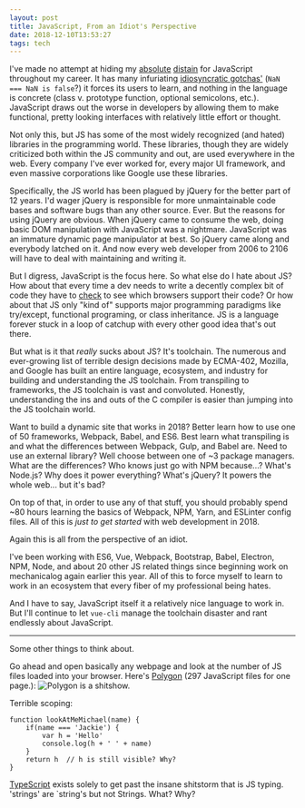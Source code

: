 ```yaml
---
layout: post
title: JavaScript, From an Idiot's Perspective
date: 2018-12-10T13:53:27
tags: tech
---
```


I've made no attempt at hiding my [absolute][1] [distain][2] for JavaScript
throughout my career. It has many infuriating [idiosyncratic gotchas'][3]
(`NaN === NaN is false`?) it forces its users to learn, and nothing in the
language is concrete (class v. prototype function, optional semicolons, etc.).
JavaScript draws out the worse in developers by allowing them to make
functional, pretty looking interfaces with relatively little effort or thought.

Not only this, but JS has some of the most widely recognized (and hated)
libraries in the programming world. These libraries, though they are widely
criticized both within the JS community and out, are used everywhere in the web.
Every company I've ever worked for, every major UI framework, and even massive
corporations like Google use these libraries.

Specifically, the JS world has been plagued by jQuery for the better part of
12 years. I'd wager jQuery is responsible for more unmaintainable code bases
and software bugs than any other source. Ever. But the reasons for using jQuery
are obvious. When jQuery came to consume the web, doing basic DOM manipulation
with JavaScript was a nightmare. JavaScript was an immature dynamic page
manipulator at best. So jQuery came along and everybody latched on it. And now
every web developer from 2006 to 2106 will have to deal with maintaining and
writing it.

But I digress, JavaScript is the focus here. So what else do I hate about JS?
How about that every time a dev needs to write a decently complex bit of code
they have to [check][6] to see which browsers support their code? Or how about that JS
only "kind of" supports major programming paradigms like try/except, functional
programing, or class inheritance. JS is a language forever stuck in a loop of
catchup with every other good idea that's out there.

But what is it that *really* sucks about JS? It's toolchain. The numerous and
ever-growing list of terrible design decisions made by ECMA-402, Mozilla, and
Google has built an entire language, ecosystem, and industry for building and
understanding the JS toolchain. From transpiling to frameworks, the JS toolchain
is vast and convoluted. Honestly, understanding the ins and outs of the C
compiler is easier than jumping into the JS toolchain world.

Want to build a dynamic site that works in 2018? Better learn how to use one of
50 frameworks, Webpack, Babel, and ES6. Best learn what transpiling is
and what the differences between Webpack, Gulp, and Babel are. Need to use an
external library? Well choose between one of ~3 package managers. What are the
differences? Who knows just go with NPM because...? What's Node.js? Why does it
power everything? What's jQuery? It powers the whole web... but it's bad?

On top of that, in order to use any of that stuff, you should probably spend
~80 hours learning the basics of Webpack, NPM, Yarn, and ESLinter config files.
All of this is *just to get started* with web development in 2018.

Again this is all from the perspective of an idiot.

I've been working with ES6, Vue, Webpack, Bootstrap, Babel, Electron, NPM, Node,
and about 20 other JS related things since beginning work on mechanicalog
again earlier this year. All of this to force myself to learn
to work in an ecosystem that every fiber of my professional being hates.

And I have to say, JavaScript itself it a relatively nice language to work in.
But I'll continue to let `vue-cli` manage the toolchain disaster and rant
endlessly about JavaScript.

---

Some other things to think about.

Go ahead and open basically any webpage and look at the number of JS files
loaded into your browser. Here's [Polygon][5]
(297 JavaScript files for one page.):
![Polygon is a shitshow.][4]

Terrible scoping:
```
function lookAtMeMichael(name) {
    if(name === 'Jackie') {
        var h = 'Hello'
        console.log(h + ' ' + name)
    }
    return h  // h is still visible? Why?
}
```

[TypeScript][7] exists solely to get past the insane shitstorm that is JS
typing. 'strings' are `string's but not Strings. What? Why?



[1]: https://twitter.com/mechanicamarkey/status/1034188202821787649
[2]: https://twitter.com/mechanicamarkey/status/866716811856928768
[3]: https://johnkpaul.com/empirejs "John K. Paul's 'JavaScript The Real Bad Parts'"
[4]: https://s3.us-east-2.amazonaws.com/media.mechanicalog.com/stories/20181210-polygon.png
[5]: https://polygon.com "Long at the length of that console scrollbar..."
[6]: https://caniuse.com/
[7]: https://www.typescriptlang.org/

